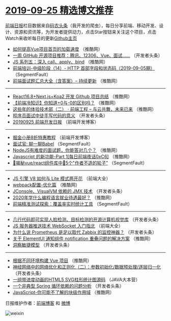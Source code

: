 # [2019-09-25 精选博文推荐](http://hao.caibaojian.com/date/2019/09/25)

[前端日报](http://caibaojian.com/c/news)栏目数据来自[码农头条](http://hao.caibaojian.com/)（我开发的爬虫），每日分享前端、移动开发、设计、资源和资讯等，为开发者提供动力，点击Star按钮来关注这个项目，点击Watch来收听每日的更新[Github主页](https://github.com/kujian/frontendDaily)
* [如何提高Vue项目首页的加载速度](http://hao.caibaojian.com/125953.html) （推酷网）
* [一周 GitHub 开源项目推荐：腾讯、12306、Vue、面试……](http://hao.caibaojian.com/125865.html) （开发者头条）
* [JS 系列五：深入 call、apply、bind](http://hao.caibaojian.com/125951.html) （推酷网）
* [前端培训-中级阶段（14）- HTTP 首部字段和状态码（2019-09-05期）](http://hao.caibaojian.com/125856.html) （SegmentFault）
* [前端面试题汇总大全（含答案）&#8211; 持续更新](http://hao.caibaojian.com/125933.html) （推酷网）

***
* [React16.8+Next.js+Koa2 开发 Github 项目总结](http://hao.caibaojian.com/125935.html) （推酷网）
* [【前端冷知识】你知道+0与-0的区别吗？](http://hao.caibaojian.com/125939.html) （推酷网）
* [这些年的体验技术部（二） · 前端工程 &#8211; 与云共舞，未来已来](http://hao.caibaojian.com/125949.html) （推酷网）
* [程序员面试中徒手写代码的意义](http://hao.caibaojian.com/125912.html) （开发者头条）
* [20190925 前端开发日报](http://hao.caibaojian.com/126008.html) （前端开发博客）

***
* [掘金小册8折特惠教程](http://hao.caibaojian.com/126009.html) （前端开发博客）
* [面试官: 聊一聊Babel](http://hao.caibaojian.com/125861.html) （SegmentFault）
* [NodeJS有难度的面试题，你能答对几个？](http://hao.caibaojian.com/125938.html) （推酷网）
* [Javascript 的新功能-Part 1[每日前端夜话0xC6]](http://hao.caibaojian.com/125929.html) （推酷网）
* [🚀揭秘vue/react组件库中🤚5个&quot;作者不造的轮子&quot;](http://hao.caibaojian.com/125854.html) （SegmentFault）

***
* [JS 引擎 V8 如何与 Lite 模式两开花](http://hao.caibaojian.com/125997.html) （前端大全）
* [webpack配置-优化篇](http://hao.caibaojian.com/125930.html) （推酷网）
* [JConsole、VisualVM 依赖的 JMX 技术](http://hao.caibaojian.com/125885.html) （开发者头条）
* [2020年学什么编程语言就业待遇最好？](http://hao.caibaojian.com/125944.html) （推酷网）
* [前端精准测试探索：覆盖率实时统计工具](http://hao.caibaojian.com/125855.html) （SegmentFault）

***
* [几行代码即可实现人脸检测、目标检测的开源计算机视觉库](http://hao.caibaojian.com/125907.html) （开发者头条）
* [JS 服务器推送技术 WebSocket 入门指北](http://hao.caibaojian.com/125998.html) （前端大全）
* [为什么说 Prometheus 是足以取代 Zabbix 的监控神器？](http://hao.caibaojian.com/125868.html) （开发者头条）
* [关于 ElementUI 通知组件 notification 重叠问题的解决方案](http://hao.caibaojian.com/125931.html) （推酷网）
* [洞察敏捷模型](http://hao.caibaojian.com/125887.html) （开发者头条）

***
* [根据不同环境构建 Vue 项目](http://hao.caibaojian.com/125946.html) （推酷网）
* [神经网络中的网络优化和正则化（二）：参数初始化/数据预处理/逐层归一化](http://hao.caibaojian.com/125908.html) （开发者头条）
* [一组带进度动画的HTML5 SVG柱形统计图源码](http://hao.caibaojian.com/126001.html) （JAVA大本营）
* [一个非典型 Spring 循环依赖的问题分析](http://hao.caibaojian.com/125870.html) （开发者头条）
* [JavaScript-你可能不了解的块级作用域](http://hao.caibaojian.com/125932.html) （推酷网）

日报维护作者：[前端博客](http://caibaojian.com/) 和 [微博](http://caibaojian.com/go/weibo)

![weixin](https://user-images.githubusercontent.com/3055447/38468989-651132ac-3b80-11e8-8e6b-15122322a9d7.png)